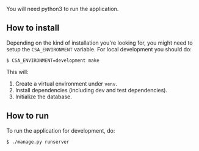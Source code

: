 
You will need python3 to run the application.

## How to install ##

Depending on the kind of installation you're looking for, you might need to
setup the `CSA_ENVIRONMENT` variable. For local development you should do:

```
$ CSA_ENVIRONMENT=development make
```

This will:

1. Create a virtual environment under `venv`.
2. Install dependencies (including dev and test dependencies).
3. Initialize the database.


## How to run ##

To run the application for development, do:

```
$ ./manage.py runserver
```
